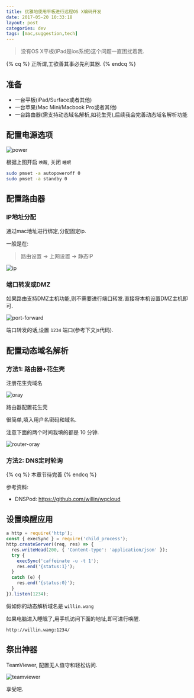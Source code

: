 ```yaml
---
title: 优雅地使用平板进行远程OS X编码开发
date: 2017-05-20 10:33:18
layout: post
categories: dev
tags: [mac,suggestion,tech]
---
```


> 没有OS X平板(iPad是ios系统)这个问题一直困扰着我.

{% cq %} 
正所谓,工欲善其事必先利其器. 
{% endcq %}

## 准备

- 一台平板(iPad/Surface或者其他)
- 一台苹果(Mac Mini/Macbook Pro或者其他)
- 一台路由器(需支持动态域名解析,如花生壳),后续我会完善动态域名解析功能

<!-- more -->

## 配置电源选项

![power](https://user-images.githubusercontent.com/1890238/27117064-6ca0b32a-509a-11e7-98fb-db4fa50eeb04.png)

根据上图开启 `唤醒`, 关闭 `睡眠`

```bash
sudo pmset -a autopoweroff 0
sudo pmset -a standby 0 
```

## 配置路由器

### IP地址分配

通过mac地址进行绑定,分配固定ip.

一般是在:

> 路由设置 -> 上网设置 -> 静态IP

![ip](https://cloud.githubusercontent.com/assets/1890238/26823551/99485ffa-4ae0-11e7-8212-e22896fd8adf.jpg)

### 端口转发或DMZ

如果路由支持DMZ主机功能,则不需要进行端口转发.直接将本机设置DMZ主机即可.

![port-forward](https://cloud.githubusercontent.com/assets/1890238/26823706/2e63f1bc-4ae1-11e7-896e-df145d8b4400.jpg)

端口转发的话,设置 `1234` 端口(参考下文js代码).

## 配置动态域名解析

### 方法1: 路由器+花生壳

注册花生壳域名

![oray](https://cloud.githubusercontent.com/assets/1890238/26823557/a37f3f5c-4ae0-11e7-8d53-14a591190348.png)

路由器配置花生壳

很简单,填入用户名密码和域名.

注意下面的两个时间我填的都是 10 分钟.

![router-oray](https://cloud.githubusercontent.com/assets/1890238/26823629/de357cc4-4ae0-11e7-9e23-5652f2a6aa48.jpg)

### 方法2: DNS定时轮询

{% cq %} 
本章节待完善
{% endcq %}

参考资料:

- DNSPod: <https://github.com/willin/wqcloud>


## 设置唤醒应用

```js
a http = require('http');
const { execSync } = require('child_process');
http.createServer((req, res) => {
  res.writeHead(200, { 'Content-type': 'application/json' });
  try {
    execSync('caffeinate -u -t 1');
    res.end('{status:1}');
  }
  catch (e) {
    res.end('{status:0}');
  }
}).listen(1234);
```

假如你的动态解析域名是 `willin.wang`

如果电脑进入睡眠了,用手机访问下面的地址,即可进行唤醒.

```
http://willin.wang:1234/
```

## 祭出神器

TeamViewer, 配置无人值守和轻松访问.

![teamviewer](https://user-images.githubusercontent.com/1890238/27117314-adf4255e-509b-11e7-904b-b751ec392b32.png)

享受吧.
